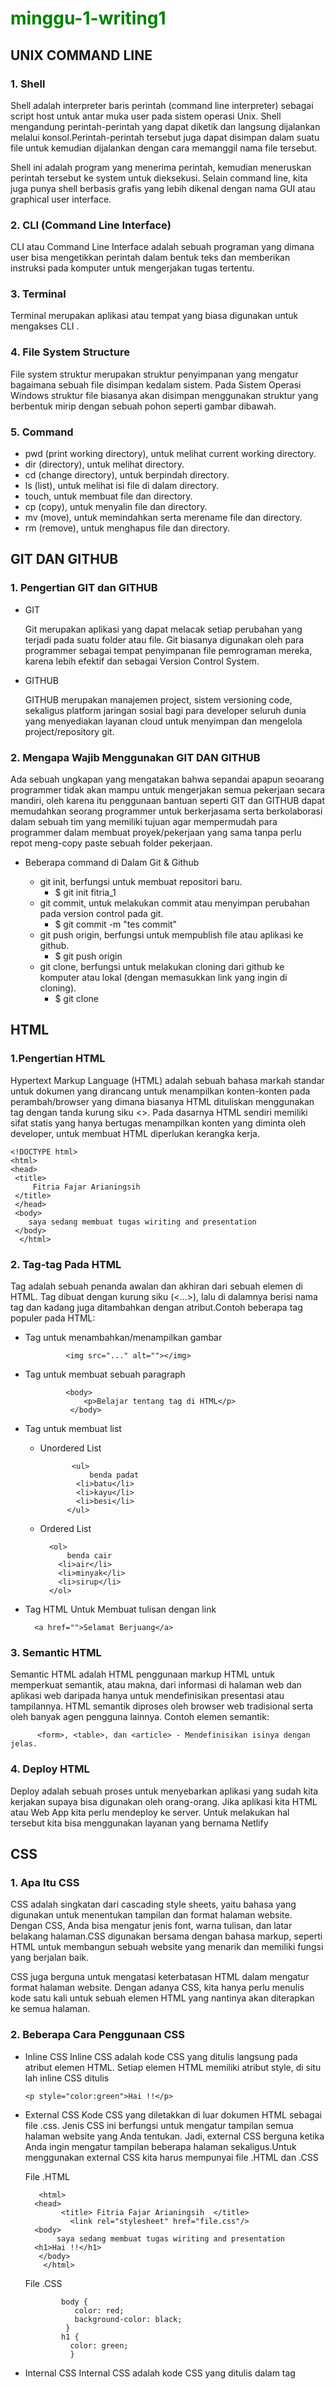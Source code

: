 # minggu-1-writing1

UNIX COMMAND LINE
---------------
### 1. Shell

Shell adalah interpreter baris perintah (command line interpreter) sebagai script host untuk antar muka user pada sistem operasi Unix. Shell mengandung
perintah-perintah yang dapat diketik dan langsung dijalankan melalui konsol.Perintah-perintah tersebut juga dapat disimpan dalam suatu file untuk kemudian dijalankan dengan cara memanggil nama file tersebut. 

Shell ini adalah program yang menerima perintah, kemudian meneruskan perintah tersebut ke system untuk dieksekusi.  Selain command line, kita juga punya shell berbasis grafis yang lebih dikenal dengan nama GUI atau graphical user interface.


### 2. CLI (Command Line Interface)

CLI atau Command Line Interface adalah sebuah programan yang dimana user bisa mengetikkan perintah dalam bentuk teks dan memberikan instruksi pada komputer untuk mengerjakan tugas tertentu.


### 3. Terminal 

Terminal merupakan aplikasi atau tempat yang biasa digunakan untuk mengakses CLI .


### 4. File System Structure 

File system struktur merupakan struktur penyimpanan yang mengatur bagaimana sebuah file disimpan kedalam sistem. Pada Sistem Operasi Windows struktur file biasanya akan disimpan menggunakan struktur yang berbentuk mirip dengan sebuah pohon seperti gambar dibawah.


### 5. Command 

- pwd (print working directory), untuk melihat current working directory.
- dir (directory), untuk melihat directory.
- cd (change directory), untuk berpindah directory.
- ls (list), untuk melihat isi file di dalam directory.
- touch, untuk membuat file dan directory.
- cp (copy), untuk menyalin file dan directory.
- mv (move), untuk memindahkan serta merename file dan directory.
- rm (remove), untuk menghapus file dan directory.
  

GIT DAN GITHUB
---------------
### 1. Pengertian GIT dan GITHUB

- GIT 
  
    Git merupakan aplikasi yang dapat melacak setiap perubahan yang terjadi pada suatu folder atau file. Git biasanya digunakan oleh para programmer sebagai tempat penyimpanan file pemrograman mereka, karena lebih efektif dan sebagai Version Control System.

- GITHUB
  
    GITHUB  merupakan manajemen project, sistem versioning code, sekaligus platform jaringan sosial bagi para developer seluruh dunia yang menyediakan layanan cloud untuk menyimpan dan mengelola project/repository git.

### 2. Mengapa Wajib Menggunakan GIT DAN GITHUB 
  
  Ada sebuah ungkapan yang mengatakan bahwa sepandai apapun seoarang programmer tidak akan mampu untuk mengerjakan semua pekerjaan secara mandiri, oleh karena itu penggunaan bantuan seperti GIT dan GITHUB dapat memudahkan seorang programmer untuk berkerjasama serta berkolaborasi dalam sebuah tim yang memiliki tujuan agar mempermudah para programmer dalam membuat proyek/pekerjaan yang sama tanpa perlu repot meng-copy paste sebuah folder pekerjaan.

- Beberapa command di Dalam Git & Github
  
    - git init, berfungsi untuk membuat repositori baru.
      - $ git init fitria_1
    - git commit, untuk melakukan commit atau menyimpan perubahan pada version control pada git. 
      - $ git commit -m "tes commit"
    - git push origin, berfungsi untuk mempublish file atau aplikasi ke github.
      - $ git push origin 
    - git clone, berfungsi untuk melakukan cloning dari github ke komputer atau lokal (dengan memasukkan link yang ingin di cloning).
      - $ git clone 
     
     
HTML 
---------------

### 1.Pengertian HTML

Hypertext Markup Language (HTML) adalah sebuah bahasa markah standar untuk dokumen yang dirancang untuk menampilkan konten-konten pada perambah/browser yang dimana biasanya HTML dituliskan menggunakan tag dengan tanda kurung siku <>. Pada dasarnya HTML sendiri memiliki sifat statis yang hanya bertugas menampilkan konten yang diminta oleh developer, untuk membuat HTML diperlukan kerangka kerja.



    <!DOCTYPE html>
    <html>
    <head>
     <title>
         Fitria Fajar Arianingsih 
     </title>
     </head>
     <body>
        saya sedang membuat tugas wiriting and presentation 
     </body>
      </html>
      
 ### 2. Tag-tag Pada HTML
Tag adalah sebuah penanda awalan dan akhiran dari sebuah elemen di HTML. Tag dibuat dengan kurung siku (<...>), lalu di dalamnya berisi nama tag dan kadang juga ditambahkan dengan atribut.Contoh beberapa tag populer pada HTML:
  
- Tag untuk menambahkan/menampilkan gambar  

    
               <img src="..." alt=""></img>
               
               
- Tag untuk membuat sebuah paragraph


               <body>
                   <p>Belajar tentang tag di HTML</p>
                </body> 
                
                
- Tag untuk membuat list
   - Unordered List


                <ul>
                    benda padat
                 <li>batu</li>
                 <li>kayu</li>
                 <li>besi</li>
               </ul>
               
               
    - Ordered List
   

            <ol>
                benda cair
              <li>air</li>
              <li>minyak</li>
              <li>sirup</li>
            </ol>
        
- Tag HTML Untuk Membuat tulisan dengan link

        <a href="">Selamat Berjuang</a>
        
        
### 3. Semantic HTML

Semantic HTML adalah HTML penggunaan markup HTML untuk memperkuat semantik, atau makna, dari informasi di halaman web dan aplikasi web daripada hanya untuk mendefinisikan presentasi atau tampilannya. HTML semantik diproses oleh browser web tradisional serta oleh banyak agen pengguna lainnya. Contoh elemen semantik:


          <form>, <table>, dan <article> - Mendefinisikan isinya dengan jelas.
          
          
### 4. Deploy HTML

Deploy adalah sebuah proses untuk menyebarkan aplikasi yang sudah kita kerjakan supaya bisa digunakan oleh orang-orang. Jika aplikasi kita HTML atau Web App kita perlu mendeploy ke server. Untuk melakukan hal tersebut kita bisa menggunakan layanan yang bernama Netlify


CSS
---------------
### 1. Apa Itu CSS
CSS adalah singkatan dari cascading style sheets, yaitu bahasa yang digunakan untuk menentukan tampilan dan format halaman website. Dengan CSS, Anda bisa mengatur jenis font, warna tulisan, dan latar belakang halaman.CSS digunakan bersama dengan bahasa markup, seperti HTML untuk membangun sebuah website yang menarik dan memiliki fungsi yang berjalan baik.

CSS juga berguna untuk mengatasi keterbatasan HTML dalam mengatur format halaman website. Dengan adanya CSS, kita hanya perlu menulis kode satu kali untuk sebuah elemen HTML yang nantinya akan diterapkan ke semua halaman. 

### 2. Beberapa Cara Penggunaan CSS 
- Inline CSS
Inline CSS adalah kode CSS yang ditulis langsung pada atribut elemen HTML. Setiap elemen HTML memiliki atribut style, di situ lah inline CSS ditulis

      <p style="color:green">Hai !!</p>

- External CSS
Kode CSS yang diletakkan di luar dokumen HTML sebagai file .css. Jenis CSS ini berfungsi untuk mengatur tampilan semua halaman website yang Anda tentukan. Jadi, external CSS berguna ketika Anda ingin mengatur tampilan beberapa halaman sekaligus.Untuk menggunakan external CSS kita harus mempunyai file .HTML dan .CSS

   File .HTML


         <html>
        <head>
              <title> Fitria Fajar Arianingsih  </title>
                <link rel="stylesheet" href="file.css"/>
        <body>
             saya sedang membuat tugas wiriting and presentation 
        <h1>Hai !!</h1>
         </body>
          </html>
          
      
    File .CSS


              body {
                 color: red;
                 background-color: black;
               }
              h1 {
                color: green;
                }
                
               
- Internal CSS
Internal CSS adalah kode CSS yang ditulis dalam tag<style> dan kode HTML yang ditulis di bagian header file HTML. Internal CSS digunakan untuk membuat tampilan pada satu halaman website dan tidak digunakan di halaman website yang lain.
  
  
            <html>
            <head>
            <title> Fitria Fajar Arianingsih  </title>
               <style>
                  body {
                    color: white;
                    background-color: black;
                  }
                   h1 {
                    color: green;
                  }
               </style>
            <body>
                  saya sedang membuat tugas wiriting and presentation 
            <h1>Hai !!</h1>
              </body>
              </html>
              
              
### 3. CSS Syntax
CSS Syntax adalah syntax yang digunakan untuk menunjuk atau memilih HTML element mana yang ingin diberi style (dihias). CSS syntax terdiri dari selector, property, dan value. CSS memiliki syntax yang sederhana dan menggunakan sejumlah kata kunci berbahasa Inggris untuk menentukan nama-nama berbagai properti. CSS memiliki dua aturan utama, yaitu Selector dan Declaration.
              
              
              h1 {
                  background-color: royalblue;
                 }
              
           
  Keterangan :
   **h1** merupakan selector yang nantinya akan mengalami perubahan pada HTML.
   **backgruond-color** merupakan sebuah property. Property adalah atribut style yang ingin dirubah, misalnya color, background, margin, dll.
   **royalblue** merupakan value atau nilai dari suatau property.
              
 ### 4. Flexbox
flexbox merupakan mode layout yang ada di CSS3 dan digunakan untuk mengatur elemen di suatu halaman web. Flexbox ini akan mengatur ukuran dari elemen anaknya secara    otomatis, dan mampu beradaptasi dengan ukuran container-nya. Contohnya Properti align-content 
              
              
         align-content: stretch;
  
              
 ALGORITMA           
---------------
### 1. Pengertian Algoritma
Algoritma adalah deskripsi berupa step-step yang dibutuhkan untuk menyelesaikan suatu masalah dengan rangkaian terbatas dari instruksi-instruksi yang rumit, yang biasanya digunakan untuk menyelesaikan atau menjalankan suatu kelompok masalah komputasi tertentu. Algoritma digunakan sebagai spesifikasi untuk melakukan perhitungan dan pemrosesan data.
### 2. Perbedaan Algoritma 
Algoritma memberikan langkah-langkah yang dilakukan untuk menyelesaikan masalah, sedangkan struktur data mengatur data yang dibutuhkan dalam memori (mengorganisasi data).
### 3. Manfaat Algoritma
   -Menjadi tidak bergantung dengan bahasa pemrograman.
              
   -Dapat membuat notasi algoritma yang dapat diterjemahkan ke dalam bahasa pemrograman apapun.
              
   -Cara berpikir dan analisis menjadi lebih kuat.
              
   -Membuat kita menjadi lebih berpikir panjang untuk menyelesaikan suatu masalah dengan cara seefektif mungkin.
              
### 4. Kualitas Wajib Algoritma
   -Input dan output harus didefinisikan terlebih dahulu dengan tepat.
              
   -Setiap step harus benar-benar clear dan tidak ambigu.
              
   -Algoritma seharusnya tidak mengandung suatu code pada bahasa pemograman tertentu. Algoritma harus dibuat agar dapat digunakan dalam bahasa pemograman apapun.
           
### 5. Algoritma Sederhana
  -Contoh algoritma untuk menghitung luas persegi panjang adalah

              
    Masukkan panjang (p)
    Masukkan lebar (l)
    Menghitung luas persegi panjang yaitu panjang * lebar (p*l)
    Tampilkan luas persegi panjang             
              
              
### 6. Pseudocode     
Pseudocode atau kode semu dapat diartikan sebagai deskripsi dari algoritma pemrograman yang dituliskan secara sederhana dibandingkan dengan sintaksis bahasa pemrograman. Tujuannya, agar lebih mudah dibaca dan dipahami manusia. Setelah mengetahui pengertian dan fungsi dari pseudocode, kamu juga harus mengetahui notasi apa saja yang digunakan untuk mengetahui proses yang terjadi. Berikut ini adalah beberapa notasinya.

  -INPUT
   Digunakan untuk menunjukan proses memasukan suatu isi variabel.

  -OUTPUT
   Digunakan untuk menunjukan proses keluaran yang terjadi.

  -WHILE
   Digunakan untuk sebuah perulangan yang memiliki iterasi awal.

  -FOR
   Digunakan untuk sebuah perulangan perhitungan iterasi.

  -REPEAT – UNTIL
   Digunakan untuk sebuah perulangan yang memiliki kondisi akhir.

  -IF – THEN – ELSE
   Digunakan untuk mengambil sebuah keputusan dari beberapa kondisi.
             
              
              deklarasi
              var number : integer

              algortima:
                  INPUT number
              if (number % 2 = 0) THEN 
                   OUTPUT "genap"
              else 
                   OUPUT "ganjil"
              
              

### 7. Penerapan Algoritma Dengan Java script 
              
              
              
              for(let i = 0; i < 10; i++){
                document.write("<p>Perulangan ke-" + i + "</p>")
                }
                                    
                                    
### 8. Pendekatan dan Penyelesaikan Suatu Masalah Melalui Program    
  - Procedural 
    Procedural adalah cara berpikir secara runtun. Artinya serangkaian perintah yang berurutan.
                       
                                    
                                    
                STORE "width" with any value
                STORE "height" with any value
                STORE "area" without any value

                CALCULATE "width" times "height"
                SET "area" value with calculation result
                DISPLAY "area"
 
                                    
 
 - Conditional
 Conditional digunakan saat dibutuhkan percabangan kasus. Komputer akan melakukan suatu tindakan jika suatu kondisi terpenuhi. 

   Jika hari ini tidak hujan, maka Bob pergi ke pasar, jika tidak maka Bob dirumah aja.
   Jika tidak terpenuhi, maka tidak akan dijalankan.
                                    
 - Looping 
 Komputer dapat melakukan sebuah proses yang sama berulang-ulang. Jika membutuhkan perulangan dalam kasus tertentu, kita bisa menggunakan Looping.
                                    
 - Recursive
 Recursive adalah pola pikir dalam algoritma yang memanggil method/function didalam sebuah function.    
                                    
 
JAVASCRIPT                                    
---------------         
### 1. Pengertian JAVASCRIPT
Javascript adalah bahasa pemograman yang sangat powerful yang digunakan untuk logic pada sebuah website, Javascript juga dapat membuat website menjadi interaktif dan dinamis  
### 2. Syntax dan Statement
Syntax bisa dianalogikan seperti kosa kata (vocabulary) dan tata cara (grammar) pada bahasa pemograman.
Kita menggunakan syntax tertentu untuk membuat statement program, instruksi untuk djalankan/dieksekusi oleh web browser, compiler, ataupun intrepreter
contohnya:
  - Alert()
    alert() biasanya digunakan untuk menampilkan sebuah pesan peringatan atau informasi.
                                    
                                    
                                    alert("Hai Saya Fitria ");
                                   
                                    
 - Prompt() 
   prompt() berfungsi untuk mengambil sebuah inputan dari pengguna.   
                                    
                                    
                                    var nama = prompt("Siapa nama kamu?", "");
                                    document.write("<p>Hello "+ nama +"</p>");
                                    
                                    
  - confirm()
    confirm() digunakan untuk melakukan konfirmasi dalam melakukan tindakan tertentu.  
                                    
                                    
                                    confirm("apakah anda yakin untuk mengumpulkan tugas ?");
                                    
                                    
 ### 3. Tipe Data Pada JAVASCRIPT
 Tipe data adalah klasifikasi yang kita berikan untuk berbagai macam data yang digunakan dalam programming.
                                    
  - number
                                    
     Tipe data number adalah tipe data yang mengandung semua angka termasuk angka desimal.
                                    
  - string
                                    
    Tipe data string adalah grup karakter yang ada pada keyboard laptop/PC kita yaitu letters (huruf), number (angka), spaces (spasi), symbol, dan lainnya.
Harus diawali dan diakhiri dengan single quotes ‘ … ‘ ataupun double quotes “ … “     
                                    
  - boolean
                                    
     Tipe data boolean adalah tipe data yang hanya mempunyai 2 buah nilai.2 buah nilai tersebut adalah TRUE (benar) or FALSE (salah).
Analoginya adalah seperti tombol/button ON/OFF dan juga seperti sebuah jawaban antara YES/NO.
                                    
  - null
                                    
    Tipe data null adalah tipe data yang diartikan bahwa sebuah variable/data tidak memiliki nilai. Null berbeda dengan string kosong. String kosong masih memiliki tipe data string.
                                    
  - undefined
                                    
    Tipe data undefined adalah tipe data yang merepresentasikan varibel/data yang tidak memiliki nilai.
Undefined berbeda dengan null.
Nilai dari pemanggilan variabel yang belum didefinisikan
Nilai dari pemanggilan element array yang tidak ada
Nilai dari pemanggilan property objek yang tidak ada
Nilai dari pemanggilan fungsi yang tidak mengembalikan nilai (return)
Nilai dari parameter fungsi yang tidak memiliki argumen
                            
   - object
                                    
      Tipe data object adalah koleksi data yang saling berhubungan (related). Tipe data pbject dapat menyimpan data dengan tipe data apapun (number, string, boolean, dan lainnya).Tipe data object mempunyai key dan value.
                              
 
### 4. Operator di JAVASCRIPT
  - Opeartor Aritmatika pada Javascript
Operator aritmatika merupakan operator untuk melakukan operasi aritmatika seperti penjumlahan, pengurangan, pembagian, perkalian, dsb.
                                    Tambah (+)
                                    Kuramg (-)
                                    Perkalian (*)
                                    Pembagian (/)
                                    Modulus (%) Modulus adalah hasil dari sisa bagi.
                                    
                                    
 - Comparison/Perbandingan operator
                                    
                                    
                                    Lebih kecil dari : <
                                    Lebih besar dari: >
                                    Lebih kecil atau sama dengan: <=
                                    Lebih besar atau sama dengan: >=
                                    Sama dengan: ===
                                    Tidak sama dengan: !==
              
              
- Opeartor Logika 
  Logical operator biasa digunakan untuk sebuah CONDITIONAL pada pemograman. Menghasilkan nilai BOOLEAN yaitu TRUE or FALSE.
              
              
              
                                     AND operator : &&
                                     OR operator: ||
                                     NOT operator: !

              
              
### 5. Control Flow (conditional dan looping)      
  #### Conditional   
Conditional merupakan statement percabangan yang menggambarkan suatu kondisi. Conditional statement akan mengecek kondisi spesifik dan menjalankan perintah berdasarkan kondisi tersebut Yang dicek adalah apakah kondisi tersebut TRUE (benar). Jika TRUE maka code didalam kondisi tersebut dijalankan.
Contoh Conditional dalam kehidupan :
Jika cuaca cerah hari ini, maka kita akan pergi keluar
Jika alarm berbunyi, maka kita akan bangun dari tidur
              
              
              Contoh Conditional  IF Statement
              if (ture) {
                console.log ('akan diterima ')  ;
                }
              if (false) {
                 console.log ('tidak diterima');
                }
              
              
             Contoh Conditional IF … ELSE Statement IF 
             var buah = "jeruk";
             if( buah == "jeruk" ) {
                document.write("<b>Kamu suka buah jeruk</b>");
              } else if( buah == "salak" ) {
                document.write("<b>Kamu suka buah salak</b>");
              } else if( buah == "manggis" ) {
                document.write("<b>Kamu suka buah manggis</b>");
             } else {
                 document.write("<b>Kamu tidak suka buah, mungkin kamu suka daging.</b>");
             }



              
  - Truthy and Falsy 
    Digunakan untuk mengecek apakah variabel telah terisi namun tidak mementingkan nilainya.
    - Falsy
Sebuah nilai yang dievaluasi menjadi nilai False oleh JavaScript. Hanya ada enam nilai yang dievaluasi menjadi False, atau bersifat falsy, oleh JavaScript, yaitu:
              
              
              false
              0 (nol)
              "", string kosong
              null
              undefined
              NaN
             
              
- Truthy
Sebuah nilai yang dievaluasi menjadi nilai true di JavaScript. Ada banyak nilai yang dievaluasi menjadi true, bersifat truthy hanya perlu memahami keenam nilai yang bersifat falsy. Selebihnya, nilai apapun selain keenam nilai tersebut bersifat truthy.
              
- Switch Case Conditional
Gunakan switch case jika kondisi dan percabangan terlalu banyak
              
              
              
                    switch (nilai) {
                       case variabel1:
                       pernyataan akan di eksekusi, bila nilai = variabel1
                    break;
              
              
- Ternary Operator
Ternary operator merupakan short-syntax dari statement if … else.
              
              
              Bentuk Code Statement If-Else Secara Umum:
                      $nilai = 9;
                      if ($nilai > 8) {
	                    echo 'Sangat Baik';
                      } else {
                          	echo 'Baik';
                      }
              
              
              Penggunaan Ternary Operator:
                      $nilai = 9;
                      echo $nilai > 8 ? 'Sangat Baik' : 'Baik'; // Baik
                    case variabel2:
                    pernyataan akan di eksekusi, bila nilai = variabel2
                    break;
                    ...
                    default:
                    pernyataan akan di eksekusi, bila tidak ada variabel yang sama dengan nilai
                    } 
              

                                   
  #### Looping
    Looping adalah statement yang mengulang sebuah instruksi hingga kondisi terpenuhi atau jika kondisi stop/berhenti tercapai.
              
  - FOR LOOP 
    For Loop merupakan instruksi pengulangan yang dapat kita berikan pada program yang kita kembangkan. Gunakan FOR LOOP jika kita tahu seberapa banyak nilai pasti untuk pengulangannya
              
  - FOR LOOP PARAMETER
    Inisialisasi: Sebagai inisialisasi awal dari mana mulainya sebuah pengulangan. Kita memberikan nilai awal/default pada parameter ini.
    Condition: For loop akan terus berjalan selama kondisi ini terpenuhi. Selama kondisi bernilai TRUE. 
    Post-expression (Increment/Decrement): Iterasi statement yang digunakan untuk mengupdate variabel yang menjadi kontrol pada pengulangan.

  - WHILE LOOP 
    While Loop akan menjalankan instruksi pengulangan kondisi bernilai TRUE. Gunakan WHILE LOOP jika kita tidak mengetahui jumlah pasti pengulangan.
              
  - Nested Loop
    Jika kita membuat looping didalam looping. Maka ini dinamakan Nested Loop.
    Looping pertama dianalogikan sebagai baris.
    Looping kedua dianalogikan sebagai kolom.
              
  - DO WHILE
    Perulangan do/while akan melakukan perulangan sebanyak 1 kali terlebih dahulu, lalu mengecek kondisi yang ada di dalam kurung while .
       
              
